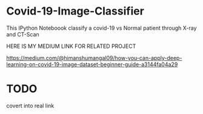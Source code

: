 # Covid-19-Image-Classifier
This IPython Noteboook classify a covid-19 vs Normal patient through X-ray and CT-Scan 

HERE IS MY MEDIUM LINK FOR RELATED PROJECT 

https://medium.com/@himanshumangal09/how-you-can-apply-deep-learning-on-covid-19-image-dataset-beginner-guide-a3144fa04a29

# TODO
covert into real link
